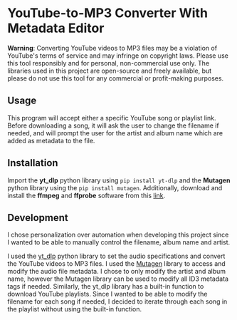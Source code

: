 # YouTube-to-MP3 Converter With Metadata Editor
**Warning**: Converting YouTube videos to MP3 files may be a 
violation of YouTube's terms of service and may infringe on 
copyright laws. Please use this tool responsibly and for personal, 
non-commercial use only. The libraries used in this project are 
open-source and freely available, but please do not use this tool 
for any commercial or profit-making purposes.
## Usage
This program will accept either a specific YouTube song or playlist 
link. Before downloading a song, it will ask the user to change the
filename if needed, and will prompt the user for the artist and album
name which are added as metadata to the file. 
## Installation
Import the **yt_dlp** python library using `pip install yt-dlp` and 
the **Mutagen** python library using the `pip install mutagen`.
Additionally, download and install the **ffmpeg** and **ffprobe**
software from this [link](https://ffmpeg.org/download.html). 
## Development
I chose personalization over automation when developing this
project since I wanted to be able to manually control the filename, 
album name and artist.   

I used the [yt_dlp](https://github.com/yt-dlp/yt-dlp) python library
to set the audio specifications and convert the YouTube videos to MP3
files. I used the [Mutagen](https://mutagen.readthedocs.io/en/latest/)
library to access and modify the audio file metadata. I chose to
only modify the artist and album name, however the Mutagen library can
be used to modify all ID3 metadata tags if needed. Similarly, the
yt_dlp library has a built-in function to download YouTube playlists.
Since I wanted to be able to modify the filename for each song if
needed, I decided to iterate through each song in the playlist without
using the built-in function.